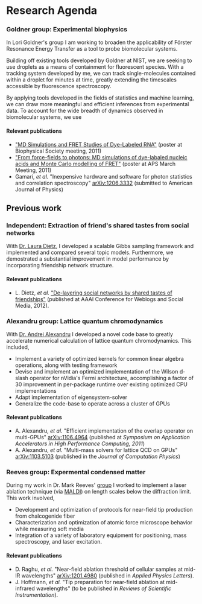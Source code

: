 # Research Agenda

### Goldner group: Experimental biophysics

In Lori Goldner's group I am working to broaden the applicability of
Förster Resonance Energy Transfer as a tool to probe biomolecular
systems.

Building off existing tools developed by Goldner at NIST, we are seeking to
use droplets as a means of containment for fluorescent species. With a
tracking system developed by me, we can track single-molecules
contained within a droplet for minutes at time, greatly extending the
timescales accessible by fluorescence spectroscopy.

By applying tools developed in the fields of statistics
and machine learning, we can draw more meaningful and efficient
inferences from experimental data. To account for the wide breadth of
dynamics observed in biomolecular systems, we use 

#### Relevant publications
  * ["MD Simulations and FRET Studies of Dye-Labeled RNA"](http://goldnerlab.physics.umass.edu/~peker/2011%20biophys%20Milas%20Poster.pdf)
    (poster at Biophysical Society meeting, 2011)
  * ["From force-fields to photons: MD simulations of dye-labaled nucleic acids and Monte Carlo modelling of FRET"](http://meetings.aps.org/Meeting/NEF11/Event/158326)
    (poster at APS March Meeting, 2011)
  * Gamari, *et al.* "Inexpensive hardware and software for photon
    statistics and correlation spectroscopy"
    [arXiv:1206.3332](http://arxiv.org/abs/1206.3332) (submitted to
    American Journal of Physics)


## Previous work

### Independent: Extraction of friend's shared tastes from social networks

With [Dr. Laura Dietz](http://people.cs.umass.edu/~dietz/), I
developed a scalable Gibbs sampling framework and implemented and
compared several topic models. Furthermore, we demostrated a
substantial improvement in model performance by incorporating
friendship network structure.

#### Relevant publications
  * L. Dietz, *et al.*
    ["De-layering social networks by shared tastes of friendships"](http://people.cs.umass.edu/~dietz/delayer/dietz-cameraready.pdf)
    (published at AAAI Conference for Weblogs and Social Media, 2012).


### Alexandru group: Lattice quantum chromodynamics

With
[Dr. Andrei Alexandru](http://departments.columbian.gwu.edu/physics/people/138)
I developed a novel code base to greatly accelerate numerical
calculation of lattice quantum chromodynamics. This included,

  * Implement a variety of optimized kernels for common linear algebra
    operations, along with testing framework
  * Devise and implement an optimized implementation of the Wilson
    d-slash operator for nVidia's Fermi architecture, accomplishing a
    factor of 30 improvement in per-package runtime over existing
    optimized CPU implementations
  * Adapt implementation of eigensystem-solver
  * Generalize the code-base to operate across a cluster of GPUs
  
#### Relevant publications
  * A. Alexandru, *et al.* "Efficient implementation of the overlap
    operator on multi-GPUs"
    [arXiv:1106.4964](http://arxiv.org/pdf/1106.4964) (published at
    *Symposium on Application Accelerators in High Performance
    Computing, 2011*)
  * A. Alexandru, *et al.* "Multi-mass solvers for lattice QCD on
    GPUs" [arXiv:1103.5103](http://arxiv.org/pdf/1103.5103) (published
    in the *Journal of Computation Physics*)

### Reeves group: Expermental condensed matter

During my work in Dr. Mark Reeves'
[group](http://www.gwu.edu/~condmat/CME/reeves.html) I worked to
implement a laser ablation technique (via
[MALDI](http://www.wikipedia.org/wiki/MALDI)) on length scales below
the diffraction limit. This work involved,
  
  * Development and optimization of protocols for near-field tip
    production from chalcogenide fiber
  * Characterization and optimization of atomic force microscope
    behavior while measuring soft media
  * Integration of a variety of laboratory equipment for positioning,
    mass spectroscopy, and laser excitation.
  
#### Relevant publications
  * D. Raghu, *et al.* "Near-field ablation threshold of cellular
    samples at mid-IR wavelengths"
    [arXiv:1201.4980](http://arxiv.org/abs/1201.4980) (published in
    *Applied Physics Letters*).
  * J. Hoffmann, *et al.* "Tip preparation for near-field ablation at
    mid-infrared wavelengths" (to be published in *Reviews of
    Scientific Instrumentation*).
